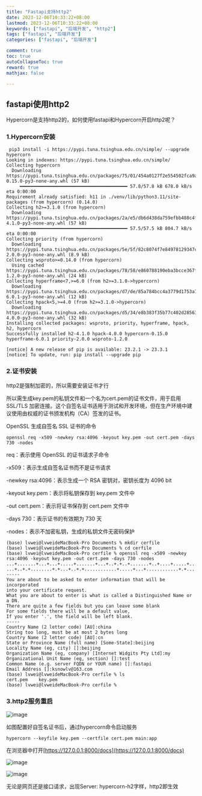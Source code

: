 ```yaml
---
title: "Fastapi支持http2"
date: 2023-12-06T10:33:22+08:00
lastmod: 2023-12-06T10:33:22+08:00
keywords: ["fastapi", "后端开发", "http2"]
tags: ["fastapi", "后端开发"]
categories: ["fastapi", "后端开发"]

comment: true
toc: true
autoCollapseToc: true
reward: true
mathjax: false

---
```


<!--more-->


## fastapi使用http2

Hypercorn是支持http2的，如何使用fastapi和Hypercorn开启http2呢？


### 1.Hypercorn安装

```shell
 pip3 install -i https://pypi.tuna.tsinghua.edu.cn/simple/ --upgrade hypercorn
Looking in indexes: https://pypi.tuna.tsinghua.edu.cn/simple/
Collecting hypercorn
  Downloading https://pypi.tuna.tsinghua.edu.cn/packages/75/01/454a0127f2e554502fca9aca2a3b39ab850c7962dbabf32ce5ab113f229f/hypercorn-0.15.0-py3-none-any.whl (57 kB)
     ━━━━━━━━━━━━━━━━━━━━━━━━━━━━━━━━━━━━━━━━ 57.8/57.8 kB 678.0 kB/s eta 0:00:00
Requirement already satisfied: h11 in ./venv/lib/python3.11/site-packages (from hypercorn) (0.14.0)
Collecting h2>=3.1.0 (from hypercorn)
  Downloading https://pypi.tuna.tsinghua.edu.cn/packages/2a/e5/db6d438da759efbb488c4f3fbdab7764492ff3c3f953132efa6b9f0e9e53/h2-4.1.0-py3-none-any.whl (57 kB)
     ━━━━━━━━━━━━━━━━━━━━━━━━━━━━━━━━━━━━━━━━ 57.5/57.5 kB 804.7 kB/s eta 0:00:00
Collecting priority (from hypercorn)
  Downloading https://pypi.tuna.tsinghua.edu.cn/packages/5e/5f/82c8074f7e84978129347c2c6ec8b6c59f3584ff1a20bc3c940a3e061790/priority-2.0.0-py3-none-any.whl (8.9 kB)
Collecting wsproto>=0.14.0 (from hypercorn)
  Using cached https://pypi.tuna.tsinghua.edu.cn/packages/78/58/e860788190eba3bcce367f74d29c4675466ce8dddfba85f7827588416f01/wsproto-1.2.0-py3-none-any.whl (24 kB)
Collecting hyperframe<7,>=6.0 (from h2>=3.1.0->hypercorn)
  Downloading https://pypi.tuna.tsinghua.edu.cn/packages/d7/de/85a784bcc4a3779d1753a7ec2dee5de90e18c7bcf402e71b51fcf150b129/hyperframe-6.0.1-py3-none-any.whl (12 kB)
Collecting hpack<5,>=4.0 (from h2>=3.1.0->hypercorn)
  Downloading https://pypi.tuna.tsinghua.edu.cn/packages/d5/34/e8b383f35b77c402d28563d2b8f83159319b509bc5f760b15d60b0abf165/hpack-4.0.0-py3-none-any.whl (32 kB)
Installing collected packages: wsproto, priority, hyperframe, hpack, h2, hypercorn
Successfully installed h2-4.1.0 hpack-4.0.0 hypercorn-0.15.0 hyperframe-6.0.1 priority-2.0.0 wsproto-1.2.0

[notice] A new release of pip is available: 23.2.1 -> 23.3.1
[notice] To update, run: pip install --upgrade pip

```

### 2.证书安装

http2是强制加密的，所以需要安装证书才行

所以需生成key.pem的私钥文件和一个名为cert.pem的证书文件，用于启用 SSL/TLS 加密连接。这个自签名证书适用于测试和开发环境，但在生产环境中建议使用由权威的证书颁发机构（CA）签发的证书。

OpenSSL 生成自签名 SSL 证书的命令

    openssl req -x509 -newkey rsa:4096 -keyout key.pem -out cert.pem -days 730 -nodes


req：表示使用 OpenSSL 的证书请求子命令

-x509：表示生成自签名证书而不是证书请求

-newkey rsa:4096：表示生成一个 RSA 密钥对，密钥长度为 4096 bit

-keyout key.pem：表示将私钥保存到 key.pem 文件中

-out cert.pem：表示将证书保存到 cert.pem 文件中

-days 730：表示证书的有效期为 730 天

-nodes：表示不加密私钥，生成的私钥文件无密码保护

```shell
(base) lvwei@lvweideMacBook-Pro Documents % mkdir cerfile
(base) lvwei@lvweideMacBook-Pro Documents % cd cerfile 
(base) lvwei@lvweideMacBook-Pro cerfile % openssl req -x509 -newkey rsa:4096 -keyout key.pem -out cert.pem -days 730 -nodes
...+.......+...+...+.....+.......+...+..+.+..+.......+..+....+.....+..........+.........+.....+......+++++++++++++++++++++++++++++++++++++++++++++*............+...+......+.........+..........+......+.....+......+....+..+++++++++++++++++++++++++++++++++++++++++++++*...+..+....+.....+.............+...+++++
...+..+.+........+.+...+..+.+............+.....+...+............+.+.....+.+++++++++++++++++++++++++++++++++++++++++++++*........+.......+..+.......+...........+...+....+.....+.+.....+.......+...+.....+.+..............+......+...+..........+++++++++++++++++++++++++++++++++++++++++++++*.........+.....+........................+.+...+..+......+...+....+........+............+..........+...............+............+........+.+..............+.+.................+...............+..........+.....+....+...+........+.......+.....+...............+.............+...............+........+....+..+...............+.+..+...+.......+..+..........+......+...+.....+.......+..+.......+......+..+.+..+....+........+...+..........+..............+.+.........+...........+...+.......+...+..+...+.+.........+.....+............+..............................+...........................+.+..+....+........+.+..+.........+...+.+...........................+........+...................+............+.....................+..+.............+...+......+.......................+...+...+....+...........+.......+.....+.........+..........+........+.+.........+..+.+..+.+.....+................+...........+..................+......+...+.......+..................+...............+..+....+........................+...........+....+......+..+...+......+...+......................+...+.....+.+..+...+....+.....+......+.+......+...........................+..+....+..............+.+.........+..................+..+..........+.....+............+.+............+.................+....+.........+.....+.+.........+...........+.........+.+....................+.+.........+...........+.+....................+.......+......+...........+...+..................+.........+................+........+.+..............+......+...............+..........+.....+...+.+..+..........+...+.....+....+.....................+.....+...........................+...+....+...............+..+.........+....+...+........+.........+............+.+..+.+.........+.....+.........................+..+.+.....+...............+...+..........+...........+.........+......+.+..+.+..+...+....+..+.............+...+..............+.+..+...+++++
-----
You are about to be asked to enter information that will be incorporated
into your certificate request.
What you are about to enter is what is called a Distinguished Name or a DN.
There are quite a few fields but you can leave some blank
For some fields there will be a default value,
If you enter '.', the field will be left blank.
-----
Country Name (2 letter code) [AU]:china
String too long, must be at most 2 bytes long
Country Name (2 letter code) [AU]:cn
State or Province Name (full name) [Some-State]:beijing
Locality Name (eg, city) []:beijing
Organization Name (eg, company) [Internet Widgits Pty Ltd]:my
Organizational Unit Name (eg, section) []:test
Common Name (e.g. server FQDN or YOUR name) []:fastapi
Email Address []:ksnowlv@163.com
(base) lvwei@lvweideMacBook-Pro cerfile % ls
cert.pem	key.pem
(base) lvwei@lvweideMacBook-Pro cerfile % 
```

### 3.http2服务重启

![image](/images/post/fastapi支持http2/fastapi_key_cert_setting.jpg)

如图配置好自签名证书后，通过hypercorn命令启动服务

    hypercorn --keyfile key.pem --certfile cert.pem main:app

在浏览器中打开[https://127.0.0.1:8000/docs](https://127.0.0.1:8000/docs)

![image](/images/post/fastapi支持http2/fastapi_http2_overview.jpg)

![image](/images/post/fastapi支持http2/fastapi_http2.jpg)

无论是网页还是接口请求，出现Server: hypercorn-h2字样，http2即生效
